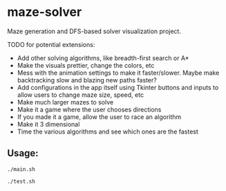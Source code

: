 # maze-solver

Maze generation and DFS-based solver visualization project.

TODO for potential extensions:

* Add other solving algorithms, like breadth-first search or A*
* Make the visuals prettier, change the colors, etc
* Mess with the animation settings to make it faster/slower. Maybe make backtracking slow and blazing new paths faster?
* Add configurations in the app itself using Tkinter buttons and inputs to allow users to change maze size, speed, etc
* Make much larger mazes to solve
* Make it a game where the user chooses directions
* If you made it a game, allow the user to race an algorithm
* Make it 3 dimensional
* Time the various algorithms and see which ones are the fastest

## Usage:

    ./main.sh

    ./test.sh
